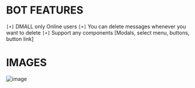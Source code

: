 # BOT FEATURES

`[+]` DMALL only Online users
`[+]` You can delete messages whenever you want to delete
`[+]` Support any components [Modals, select menu, buttons, button link]

# IMAGES

![image](https://user-images.githubusercontent.com/98545753/221654025-5cfed7e6-63d3-46ba-afff-ef2fad0b2478.png)
